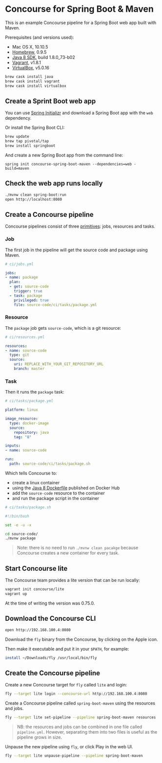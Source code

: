 # Concourse for Spring Boot & Maven

This is an example Concourse pipeline for a Spring Boot web app built with Maven.

Prerequisites (and versions used):

- Mac OS X, 10.10.5
- [Homebrew], 0.9.5
- [Java 8 SDK], build 1.8.0_73-b02
- [Vagrant], v1.8.1
- [VirtualBox], v5.0.16

```sh
brew cask install java
brew cask install vagrant
brew cask install virtualbox
```

## Create a Sprint Boot web app

You can use [Spring Initializr] and download a Spring Boot app with the `web` dependency.

Or install the Spring Boot CLI:

```sh
brew update
brew tap pivotal/tap
brew install springboot
```

And create a new Spring Boot app from the command line:

```
spring init concourse-spring-boot-maven --dependencies=web -build=maven
```

## Check the web app runs locally

```sh
./mvnw clean spring-boot:run
open http://localhost:8080
```

## Create a Concourse pipeline

Concourse pipelines consist of three [primitives]: jobs, resources and tasks.

### Job

The first job in the pipeline will get the source code and package using Maven.

```yaml
# ci/jobs.yml

jobs:
- name: package
  plan:
  - get: source-code
    trigger: true
  - task: package
    privileged: true
    file: source-code/ci/tasks/package.yml
```

### Resource

The `package` job gets `source-code`, which is a git resource:

```yaml
# ci/resources.yml

resources:
- name: source-code
  type: git
  source:
    uri: REPLACE_WITH_YOUR_GIT_REPOSITORY_URL
    branch: master
```

### Task

Then it runs the `package` task:

```yaml
# ci/tasks/package.yml

platform: linux

image_resource:
  type: docker-image
  source:
    repository: java
    tag: "8"

inputs:
- name: source-code

run:
  path: source-code/ci/tasks/package.sh
```

Which tells Concourse to:

- create a linux container
- using the [Java 8 Dockerfile] published on Docker Hub
- add the `source-code` resource to the container
- and run the package script in the container

```bash
# ci/tasks/package.sh

#!/bin/bash

set -e -u -x

cd source-code/
./mvnw package
```

> Note: there is no need to run `./mvnw clean pacakge` because Concourse creates a new container for every task.

## Start Concourse lite

The Concourse team provides a lite version that can be run locally:

```sh
vagrant init concourse/lite
vagrant up
```

At the time of writing the version was 0.75.0.

## Download the Concourse CLI

```sh
open http://192.168.100.4:8080
```

Download the `fly` binary from the Concourse, by clicking on the Apple icon.

Then make it executable and put it in your `$PATH`, for example:

```sh
install ~/Downloads/fly /usr/local/bin/fly
```

## Create the Concourse pipeline

Create a new Concourse target for `fly` called `lite` and login:

```sh
fly --target lite login --concourse-url http://192.168.100.4:8080
```

Create a Concourse pipeline called `spring-boot-maven` using the resources and jobs.

```sh
fly --target lite set-pipeline --pipeline spring-boot-maven resources
```

> NB: the resources and jobs can be combined in one file called `pipeline.yml`. However, separating them into two files is useful as the pipeline grows in size.

Unpause the new pipeline using `fly`, or click Play in the web UI.

```sh
fly --target lite unpause-pipeline --pipeline spring-boot-maven
```


[Homebrew]: http://brew.sh/
[Java 8 SDK]: http://www.oracle.com/technetwork/java/javase/downloads/jdk8-downloads-2133151.html
[Spring Initializr]: https://start.spring.io/
[Java 8 Dockerfile]: https://hub.docker.com/_/java/
[Vagrant]: https://www.vagrantup.com/downloads.html
[VirtualBox]: https://www.virtualbox.org/wiki/Downloads
[primitives]: http://concourse.ci/concepts.html
